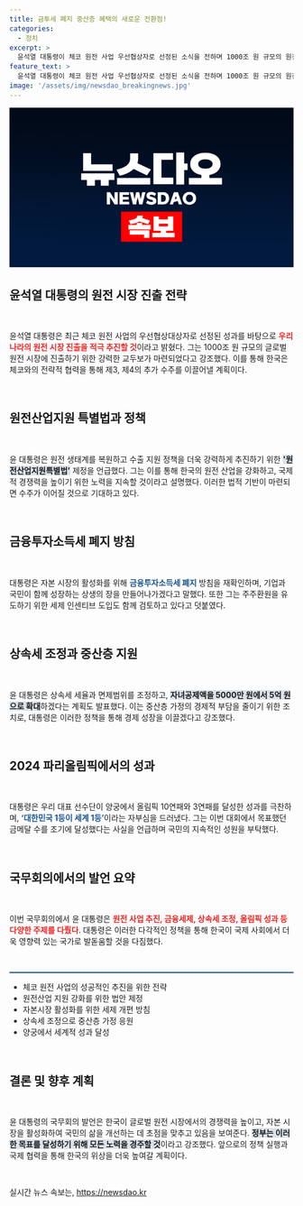 ```yaml
---
title: 금투세 폐지 중산층 혜택의 새로운 전환점!
categories:
  - 정치
excerpt: >
  윤석열 대통령이 체코 원전 사업 우선협상자로 선정된 소식을 전하며 1000조 원 규모의 원전 시장 진출을 예고했습니다. 더불어 금융투자소득세 폐지와 상속세 조정 등 경제 정책도 공개하며, 올림픽에서의 성과를 자랑했습니다!
feature_text: >
  윤석열 대통령이 체코 원전 사업 우선협상자로 선정된 소식을 전하며 1000조 원 규모의 원전 시장 진출을 예고했습니다. 더불어 금융투자소득세 폐지와 상속세 조정 등 경제 정책도 공개하며, 올림픽에서의 성과를 자랑했습니다!
image: '/assets/img/newsdao_breakingnews.jpg'
---
```


<p><img src="/assets/img/newsdao_breakingnews.jpg" alt="implanttips 속보" /></p>

<h2 data-ke-size="size26">윤석열 대통령의 원전 시장 진출 전략</h2>

<p data-ke-size="size16">&nbsp;</p>

<p>윤석열 대통령은 최근 체코 원전 사업의 우선협상대상자로 선정된 성과를 바탕으로 <b><span style="color: #ee2323;">우리나라의 원전 시장 진출을 적극 추진할 것</span></b>이라고 밝혔다. 그는 1000조 원 규모의 글로벌 원전 시장에 진출하기 위한 강력한 교두보가 마련되었다고 강조했다. 이를 통해 한국은 체코와의 전략적 협력을 통해 제3, 제4의 추가 수주를 이끌어낼 계획이다.</p>

<p data-ke-size="size16">&nbsp;</p>

<h2 data-ke-size="size26">원전산업지원 특별법과 정책</h2>

<p data-ke-size="size16">&nbsp;</p>

<p>윤 대통령은 원전 생태계를 복원하고 수출 지원 정책을 더욱 강력하게 추진하기 위한 <b><span style="background-color: #21538527;">'원전산업지원특별법'</span></b> 제정을 언급했다. 그는 이를 통해 한국의 원전 산업을 강화하고, 국제적 경쟁력을 높이기 위한 노력을 지속할 것이라고 설명했다. 이러한 법적 기반이 마련되면 수주가 이어질 것으로 기대하고 있다.</p>

<p data-ke-size="size16">&nbsp;</p>

<h2 data-ke-size="size26">금융투자소득세 폐지 방침</h2>

<p data-ke-size="size16">&nbsp;</p>

<p>대통령은 자본 시장의 활성화를 위해 <b><span style="color: #1a5490;">금융투자소득세 폐지</span></b> 방침을 재확인하며, 기업과 국민이 함께 성장하는 상생의 장을 만들어나가겠다고 말했다. 또한 그는 주주환원을 유도하기 위한 세제 인센티브 도입도 함께 검토하고 있다고 덧붙였다.</p>

<p data-ke-size="size16">&nbsp;</p>

<h2 data-ke-size="size26">상속세 조정과 중산층 지원</h2>

<p data-ke-size="size16">&nbsp;</p>

<p>윤 대통령은 상속세 세율과 면제범위를 조정하고, <b><span style="background-color: #21538527;">자녀공제액을 5000만 원에서 5억 원으로 확대</span></b>하겠다는 계획도 발표했다. 이는 중산층 가정의 경제적 부담을 줄이기 위한 조치로, 대통령은 이러한 정책을 통해 경제 성장을 이끌겠다고 강조했다.</p>

<p data-ke-size="size16">&nbsp;</p>

<h2 data-ke-size="size26">2024 파리올림픽에서의 성과</h2>

<p data-ke-size="size16">&nbsp;</p>

<p>대통령은 우리 대표 선수단이 양궁에서 올림픽 10연패와 3연패를 달성한 성과를 극찬하며, <b><span style="color: #1a5490;">‘대한민국 1등이 세계 1등’</span></b>이라는 자부심을 드러냈다. 그는 이번 대회에서 목표했던 금메달 수를 조기에 달성했다는 사실을 언급하며 국민의 지속적인 성원을 부탁했다.</p>

<p data-ke-size="size16">&nbsp;</p>

<h2 data-ke-size="size26">국무회의에서의 발언 요약</h2>

<p data-ke-size="size16">&nbsp;</p>

<p>이번 국무회의에서 윤 대통령은 <b><span style="color: #ee2323;">원전 사업 추진, 금융세제, 상속세 조정, 올림픽 성과 등 다양한 주제를 다뤘다</span></b>. 대통령은 이러한 다각적인 정책을 통해 한국이 국제 사회에서 더욱 영향력 있는 국가로 발돋움할 것을 다짐했다. </p>

<p data-ke-size="size16">&nbsp;</p>

<hr style="height: 2px; border: none; background-color: #215385;"> 

<ul>
<li>체코 원전 사업의 성공적인 추진을 위한 전략</li>
<li>원전산업 지원 강화를 위한 법안 제정</li>
<li>자본시장 활성화를 위한 세제 개편 방침</li>
<li>상속세 조정으로 중산층 가정 응원</li>
<li>양궁에서 세계적 성과 달성</li>
</ul>

<p data-ke-size="size16">&nbsp;</p>

<h2 data-ke-size="size26">결론 및 향후 계획</h2>

<p data-ke-size="size16">&nbsp;</p>

<p>윤 대통령의 국무회의 발언은 한국이 글로벌 원전 시장에서의 경쟁력을 높이고, 자본 시장을 활성화하여 국민의 삶을 개선하는 데 초점을 맞추고 있음을 보여준다. <b><span style="background-color: #21538527;">정부는 이러한 목표를 달성하기 위해 모든 노력을 경주할 것</span></b>이라고 강조했다. 앞으로의 정책 실행과 국제 협력을 통해 한국의 위상을 더욱 높여갈 계획이다.</p>

<p data-ke-size="size16">&nbsp;</p>
실시간 뉴스 속보는, <a href="https://newsdao.kr" rel="dofollow">https://newsdao.kr</a>


